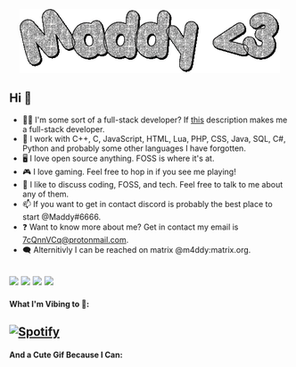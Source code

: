 <p align="center">
  <img id="header" src="https://github.com/xM4ddy/xM4ddy/raw/main/maddy.gif" alt="Sparkiling Text Spelling out Maddy">
</p>

## Hi 👋
- 👨‍💻 I'm some sort of a full-stack developer? If [this](https://www.w3schools.com/whatis/whatis_fullstack.asp) description makes me a full-stack developer.
- 🌱 I work with C++, C, JavaScript, HTML, Lua, PHP, CSS, Java, SQL, C#, Python and probably some other languages I have forgotten.
- 🖥️ I love open source anything. FOSS is where it's at.
- 🎮 I love gaming. Feel free to hop in if you see me playing!
- 🤝 I like to discuss coding, FOSS, and tech. Feel free to talk to me about any of them.
- 📫 If you want to get in contact discord is probably the best place to start @Maddy#6666.
- ❓ Want to know more about me? Get in contact my email is 7cQnnVCq@protonmail.com.
- 🗨️ Alternitivly I  can be reached on matrix @m4ddy:matrix.org.

<img src="https://img.shields.io/badge/Discord-5865F2?style=for-the-badge&logo=discord&logoColor=white" /> <img src="https://img.shields.io/badge/ProtonMail-8B89CC?style=for-the-badge&logo=protonmail&logoColor=white" /> <img src="https://img.shields.io/badge/matrix-000000?style=for-the-badge&logo=Matrix&logoColor=white" /> <img src="https://img.shields.io/badge/Arch_Linux-1793D1?style=for-the-badge&logo=arch-linux&logoColor=white" />
---
#### What I'm Vibing to 🎵:
[![Spotify](https://spotify-aynbiu5fh-xm4ddy.vercel.app/api/spotify)](https://open.spotify.com/user/mocwilcox)
---
#### And a Cute Gif Because I Can:
<img src="https://i.pinimg.com/originals/0a/6f/06/0a6f0697514f5517e35b2e741eaaabed.gif" alt="">
